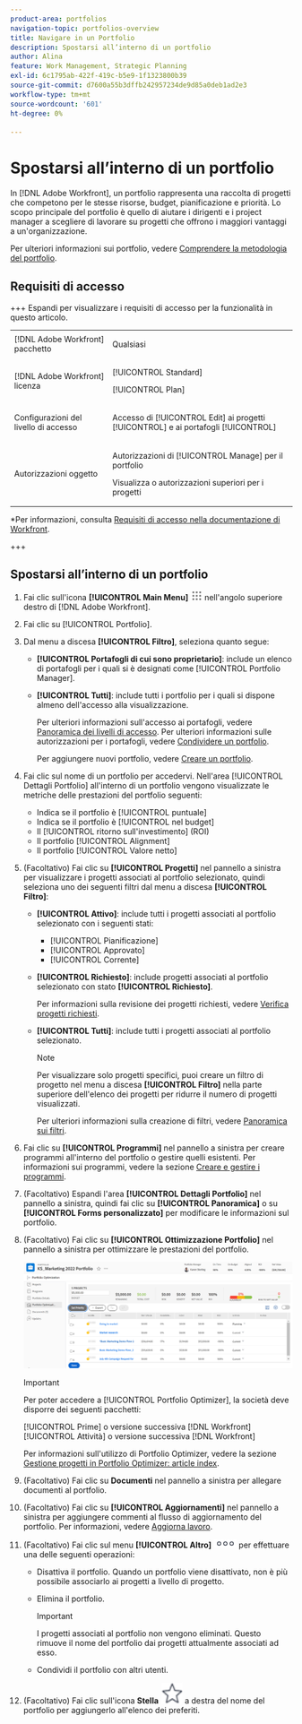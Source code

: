 ```yaml
---
product-area: portfolios
navigation-topic: portfolios-overview
title: Navigare in un Portfolio
description: Spostarsi all’interno di un portfolio
author: Alina
feature: Work Management, Strategic Planning
exl-id: 6c1795ab-422f-419c-b5e9-1f1323800b39
source-git-commit: d7600a55b3dffb242957234de9d85a0deb1ad2e3
workflow-type: tm+mt
source-wordcount: '601'
ht-degree: 0%

---
```


# Spostarsi all’interno di un portfolio

<!--Audited: 08/2025-->

<!--
<p data-mc-conditions="QuicksilverOrClassic.Draft mode">(NOTE: This article will need to be further revised and maybe merged into Understanding Portfolios?! (other?!).)</p>
-->

In [!DNL Adobe Workfront], un portfolio rappresenta una raccolta di progetti che competono per le stesse risorse, budget, pianificazione e priorità. Lo scopo principale del portfolio è quello di aiutare i dirigenti e i project manager a scegliere di lavorare su progetti che offrono i maggiori vantaggi a un&#39;organizzazione.

Per ulteriori informazioni sui portfolio, vedere [Comprendere la metodologia del portfolio](../../../manage-work/portfolios/portfolios-overview/portfolio-overview.md).

## Requisiti di accesso


+++ Espandi per visualizzare i requisiti di accesso per la funzionalità in questo articolo. 

<table style="table-layout:auto"> 
 <col> 
 <col> 
 <tbody> 
  <tr> 
   <td role="rowheader">[!DNL Adobe Workfront] pacchetto</td> 
   <td> <p>Qualsiasi</p> </td> 
  </tr> 
  <tr> 
   <td role="rowheader">[!DNL Adobe Workfront] licenza</td> 
   <td> <p>[!UICONTROL Standard] </p>
   <p>[!UICONTROL Plan] </p> </td> 
  </tr> 
  <tr> 
   <td role="rowheader">Configurazioni del livello di accesso</td> 
   <td> <p>Accesso di [!UICONTROL Edit] ai progetti [!UICONTROL] e ai portafogli [!UICONTROL]</p>  </td> 
  </tr> 
  <tr> 
   <td role="rowheader">Autorizzazioni oggetto</td> 
   <td> <p>Autorizzazioni di [!UICONTROL Manage] per il portfolio</p> <p>Visualizza o autorizzazioni superiori per i progetti</p>  </td> 
  </tr> 
 </tbody> 
</table>

*Per informazioni, consulta [Requisiti di accesso nella documentazione di Workfront](/help/quicksilver/administration-and-setup/add-users/access-levels-and-object-permissions/access-level-requirements-in-documentation.md).

+++

<!--Old:

<table style="table-layout:auto"> 
 <col> 
 <col> 
 <tbody> 
  <tr> 
   <td role="rowheader">[!DNL Adobe Workfront] plan</td> 
   <td> <p>Any </p> </td> 
  </tr> 
  <tr> 
   <td role="rowheader">[!DNL Adobe Workfront] license*</td> 
   <td> <p>New: [!UICONTROL Standard] </p>
   <p>Current: [!UICONTROL Plan] </p> </td> 
  </tr> 
  <tr> 
   <td role="rowheader">Access level configurations</td> 
   <td> <p>[!UICONTROL Edit] access to Projects and Portfolios</p>  </td> 
  </tr> 
  <tr> 
   <td role="rowheader">Object permissions</td> 
   <td> <p>[!UICONTROL Manage] permissions to the portfolio</p> <p>View or higher permissions to the projects</p>  </td> 
  </tr> 
 </tbody> 
</table>

*For information, see [Access requirements in Workfront documentation](/help/quicksilver/administration-and-setup/add-users/access-levels-and-object-permissions/access-level-requirements-in-documentation.md).-->

## Spostarsi all’interno di un portfolio

1. Fai clic sull&#39;icona **[!UICONTROL Main Menu]** ![Main Menu](assets/main-menu-icon.png) nell&#39;angolo superiore destro di [!DNL Adobe Workfront].

1. Fai clic su [!UICONTROL Portfolio].
1. Dal menu a discesa **[!UICONTROL Filtro]**, seleziona quanto segue:

   * **[!UICONTROL Portafogli di cui sono proprietario]**: include un elenco di portafogli per i quali si è designati come [!UICONTROL Portfolio Manager].
   * **[!UICONTROL Tutti]**: include tutti i portfolio per i quali si dispone almeno dell&#39;accesso alla visualizzazione.

     Per ulteriori informazioni sull&#39;accesso ai portafogli, vedere [Panoramica dei livelli di accesso](../../../administration-and-setup/add-users/access-levels-and-object-permissions/access-levels-overview.md).
Per ulteriori informazioni sulle autorizzazioni per i portafogli, vedere [Condividere un portfolio](../../../workfront-basics/grant-and-request-access-to-objects/share-a-portfolio.md).

     Per aggiungere nuovi portfolio, vedere [Creare un portfolio](../../../manage-work/portfolios/create-and-manage-portfolios/create-portfolios.md).

1. Fai clic sul nome di un portfolio per accedervi.
Nell&#39;area [!UICONTROL Dettagli Portfolio] all&#39;interno di un portfolio vengono visualizzate le metriche delle prestazioni del portfolio seguenti:

   * Indica se il portfolio è [!UICONTROL puntuale]
   * Indica se il portfolio è [!UICONTROL nel budget]
   * Il [!UICONTROL ritorno sull&#39;investimento] (ROI)
   * Il portfolio [!UICONTROL Alignment]
   * Il portfolio [!UICONTROL Valore netto]

1. (Facoltativo)   Fai clic su **[!UICONTROL Progetti]** nel pannello a sinistra per visualizzare i progetti associati al portfolio selezionato, quindi seleziona uno dei seguenti filtri dal menu a discesa **[!UICONTROL Filtro]**:

   * **[!UICONTROL Attivo]**: include tutti i progetti associati al portfolio selezionato con i seguenti stati:

      * [!UICONTROL Pianificazione]
      * [!UICONTROL Approvato]
      * [!UICONTROL Corrente]
   * **[!UICONTROL Richiesto]**: include progetti associati al portfolio selezionato con stato **[!UICONTROL Richiesto]**.

     Per informazioni sulla revisione dei progetti richiesti, vedere [Verifica progetti richiesti](../../../manage-work/portfolios/create-and-manage-portfolios/review-requested-projects.md).

   * **[!UICONTROL Tutti]**: include tutti i progetti associati al portfolio selezionato.

     >[!NOTE]
     >
     >Per visualizzare solo progetti specifici, puoi creare un filtro di progetto nel menu a discesa **[!UICONTROL Filtro]** nella parte superiore dell&#39;elenco dei progetti per ridurre il numero di progetti visualizzati.

     Per ulteriori informazioni sulla creazione di filtri, vedere [Panoramica sui filtri](../../../reports-and-dashboards/reports/reporting-elements/filters-overview.md).


1. Fai clic su **[!UICONTROL Programmi]** nel pannello a sinistra per creare programmi all&#39;interno del portfolio o gestire quelli esistenti.
Per informazioni sui programmi, vedere la sezione [Creare e gestire i programmi](../../../manage-work/portfolios/create-and-manage-programs/create-and-manage-programs.md).

1. (Facoltativo) Espandi l&#39;area **[!UICONTROL Dettagli Portfolio]** nel pannello a sinistra, quindi fai clic su **[!UICONTROL Panoramica]** o su **[!UICONTROL Forms personalizzato]** per modificare le informazioni sul portfolio.

1. (Facoltativo) Fai clic su **[!UICONTROL Ottimizzazione Portfolio]** nel pannello a sinistra per ottimizzare le prestazioni del portfolio.

   ![Ottimizzatore Portfolio con progetti](assets/portfolio-optimizer-with-projects-nwe-350x89.png)

   >[!IMPORTANT]
   >
   >Per poter accedere a [!UICONTROL Portfolio Optimizer], la società deve disporre dei seguenti pacchetti:
   >
   >[!UICONTROL Prime] o versione successiva [!DNL Workfront]\
   >[!UICONTROL Attività] o versione successiva [!DNL Workfront]

   Per informazioni sull&#39;utilizzo di Portfolio Optimizer, vedere la sezione [Gestione progetti in Portfolio Optimizer: article index](../../../manage-work/portfolios/portfolio-optimizer/manage-projects-in-portfolio-optimizer.md).

1. (Facoltativo) Fai clic su **Documenti** nel pannello a sinistra per allegare documenti al portfolio.
1. (Facoltativo) Fai clic su **[!UICONTROL Aggiornamenti]** nel pannello a sinistra per aggiungere commenti al flusso di aggiornamento del portfolio. Per informazioni, vedere [Aggiorna lavoro](../../../workfront-basics/updating-work-items-and-viewing-updates/update-work.md).
1. (Facoltativo) Fai clic sul menu **[!UICONTROL Altro]** ![Altro menu](assets/qs-more-icon-on-an-object.png) per effettuare una delle seguenti operazioni:

   * Disattiva il portfolio. Quando un portfolio viene disattivato, non è più possibile associarlo ai progetti a livello di progetto.
   * Elimina il portfolio.

     >[!IMPORTANT]
     >
     >I progetti associati al portfolio non vengono eliminati. Questo rimuove il nome del portfolio dai progetti attualmente associati ad esso.

   * Condividi il portfolio con altri utenti.

1. (Facoltativo) Fai clic sull&#39;icona **Stella** ![Icona Stella](assets/qs-star-icon-favorites-39x38.png) a destra del nome del portfolio per aggiungerlo all&#39;elenco dei preferiti.
